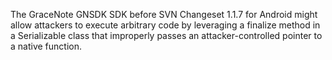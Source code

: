 The GraceNote GNSDK SDK before SVN Changeset 1.1.7 for Android might allow attackers to execute arbitrary code by leveraging a finalize method in a Serializable class that improperly passes an attacker-controlled pointer to a native function.